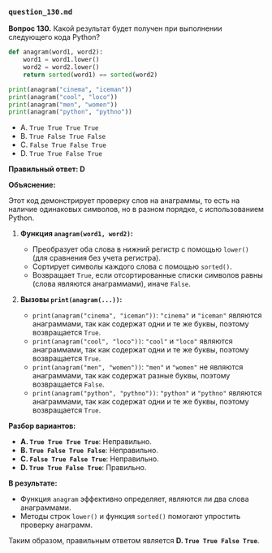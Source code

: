 ### `question_130.md`

**Вопрос 130.** Какой результат будет получен при выполнении следующего кода Python?

```python
def anagram(word1, word2):
    word1 = word1.lower()
    word2 = word2.lower()
    return sorted(word1) == sorted(word2)

print(anagram("cinema", "iceman"))
print(anagram("cool", "loco"))
print(anagram("men", "women"))
print(anagram("python", "pythno"))
```

-   A.  `True True True True`
-   B.  `True False True False`
-   C.  `False True False True`
-   D.  `True True False True`

**Правильный ответ: D**

**Объяснение:**

Этот код демонстрирует проверку слов на анаграммы, то есть на наличие одинаковых символов, но в разном порядке, с использованием Python.

1. **Функция `anagram(word1, word2)`:**
    *   Преобразует оба слова в нижний регистр с помощью `lower()` (для сравнения без учета регистра).
    *   Сортирует символы каждого слова с помощью `sorted()`.
    *  Возвращает `True`, если отсортированные списки символов равны (слова являются анаграммами), иначе `False`.

2. **Вызовы `print(anagram(...))`:**
   *  `print(anagram("cinema", "iceman"))`: `"cinema"` и `"iceman"`  являются анаграммами, так как содержат одни и те же буквы, поэтому возвращается `True`.
   *  `print(anagram("cool", "loco"))`: `"cool"` и `"loco"` являются анаграммами, так как содержат одни и те же буквы, поэтому возвращается `True`.
   *  `print(anagram("men", "women"))`: `"men"` и `"women"` не являются анаграммами, так как содержат разные буквы, поэтому возвращается `False`.
   * `print(anagram("python", "pythno"))`: `"python"` и `"pythno"`  являются анаграммами, так как содержат одни и те же буквы, поэтому возвращается `True`.

**Разбор вариантов:**
*   **A. `True True True True`**: Неправильно.
*   **B. `True False True False`**: Неправильно.
*   **C. `False True False True`**: Неправильно.
*   **D. `True True False True`**: Правильно.

**В результате:**
*   Функция `anagram` эффективно определяет, являются ли два слова анаграммами.
*   Методы строк `lower()` и функция `sorted()` помогают упростить проверку анаграмм.

Таким образом, правильным ответом является **D. `True True False True`**.
